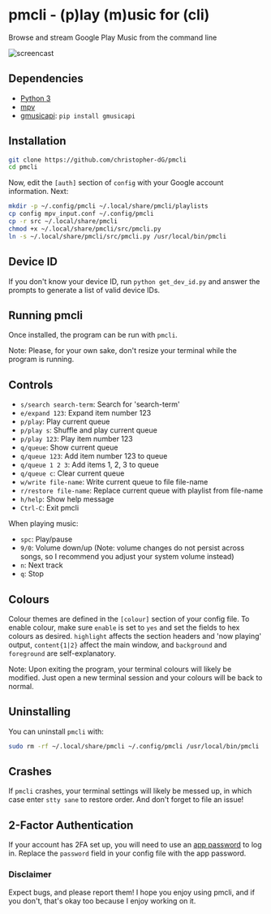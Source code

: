 # pmcli - (p)lay (m)usic for (cli)

Browse and stream Google Play Music from the command line

![screencast]( https://zippy.gfycat.com/SnivelingLavishAtlanticblackgoby.gif "gfy")

## Dependencies

- [Python 3](https://python.org/downloads/)
- [mpv](https://mpv.io)
- [gmusicapi](https://github.com/simon-weber/gmusicapi): `pip install gmusicapi`

## Installation

```sh
git clone https://github.com/christopher-dG/pmcli
cd pmcli
```

Now, edit the `[auth]` section of `config` with your Google account information. Next:

```sh
mkdir -p ~/.config/pmcli ~/.local/share/pmcli/playlists
cp config mpv_input.conf ~/.config/pmcli
cp -r src ~/.local/share/pmcli
chmod +x ~/.local/share/pmcli/src/pmcli.py
ln -s ~/.local/share/pmcli/src/pmcli.py /usr/local/bin/pmcli
```

## Device ID

If you don't know your device ID, run `python get_dev_id.py` and answer the prompts to generate a list of valid device IDs.

## Running pmcli

Once installed, the program can be run with `pmcli`.

Note: Please, for your own sake, don't resize your terminal while the program is running.

## Controls

- `s/search search-term`: Search for 'search-term'
- `e/expand 123`: Expand item number 123
- `p/play`: Play current queue
- `p/play s`: Shuffle and play current queue
- `p/play 123`: Play item number 123
- `q/queue`: Show current queue
- `q/queue 123`:  Add item number 123 to queue
- `q/queue 1 2 3`:  Add items 1, 2, 3 to queue
- `q/queue c`:  Clear current queue
- `w/write file-name`: Write current queue to file file-name
- `r/restore file-name`: Replace current queue with playlist from file-name
- `h/help`: Show help message
- `Ctrl-C`: Exit pmcli

When playing music:

- `spc`: Play/pause
- `9/0`: Volume down/up (Note: volume changes do not persist across songs, so I recommend you adjust your system volume instead)
- `n`: Next track
- `q`: Stop

## Colours

Colour themes are defined in the `[colour]` section of your config file. To enable colour, make sure `enable` is set to `yes` and set the fields to hex colours as desired. `highlight` affects the section headers and 'now playing' output, `content{1|2}` affect the main window, and `background` and `foreground` are self-explanatory.

Note: Upon exiting the program, your terminal colours will likely be modified. Just open a new terminal session and your colours will be back to normal.

## Uninstalling

You can uninstall `pmcli` with:

```sh
sudo rm -rf ~/.local/share/pmcli ~/.config/pmcli /usr/local/bin/pmcli
```

## Crashes

If `pmcli` crashes, your terminal settings will likely be messed up, in which case enter `stty sane` to restore order. And don't forget to file an issue!

## 2-Factor Authentication

If your account has 2FA set up, you will need to use an [app password](https://support.google.com/accounts/answer/185833?hl=en) to log in. Replace the `password` field in your config file with the app password.

### Disclaimer
Expect bugs, and please report them! I hope you enjoy using pmcli, and if you don't, that's okay too because I enjoy working on it.
